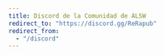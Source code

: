 ```yaml
---
title: Discord de la Comunidad de ALSW
redirect_to: "https://discord.gg/ReRapub"
redirect_from:
  - "/discord"
---
```

